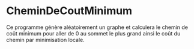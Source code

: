 # CheminDeCoutMinimum

Ce programme génère aléatoirement un graphe et calculera le chemin de coût minimum pour aller de 0 au sommet le plus grand ainsi le coût du chemin par minimisation locale.
